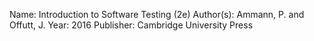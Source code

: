
Name:  Introduction to Software Testing (2e)
Author(s):  Ammann, P. and Offutt, J.
Year:  2016
Publisher:  Cambridge University Press
